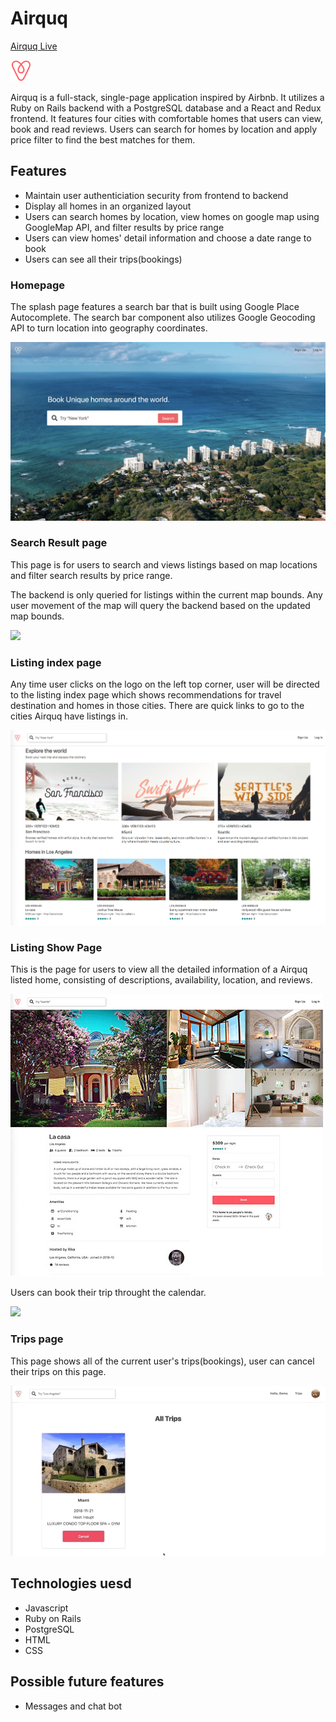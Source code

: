 # Airquq

[Airquq Live](https://airquq.herokuapp.com/)

![](readme_img/airquq_logo.png)

Airquq is a full-stack, single-page application inspired by Airbnb. It utilizes a Ruby on Rails backend with a PostgreSQL database and a React and Redux frontend. It features four cities with comfortable homes that users can view, book and read reviews. Users can search for homes by location and apply price filter to find the best matches for them.

## Features

- Maintain user authenticiation security from frontend to backend
- Display all homes in an organized layout
- Users can search homes by location, view homes on google map using GoogleMap API, and filter results by price range
- Users can view homes' detail information and choose a date range to book
- Users can see all their trips(bookings)

### Homepage

The splash page features a search bar that is built using Google Place Autocomplete. The search bar component also utilizes Google Geocoding API to turn location into geography coordinates.

![](readme_img/homepage.jpg)

### Search Result page

This page is for users to search and views listings based on map locations and filter search results by price range.

The backend is only queried for listings within the current map bounds. Any user movement of the map will query the backend based on the updated map bounds.

![](readme_img/search_show.gif)

### Listing index page

Any time user clicks on the logo on the left top corner, user will be directed to the listing index page which shows recommendations for travel destination and homes in those cities. There are quick links to go to the cities Airquq have listings in.

![](readme_img/listing_index.jpg)

### Listing Show Page

This is the page for users to view all the detailed information of a Airquq listed home, consisting of descriptions, availability, location, and reviews.

![](readme_img/listing_show_1-1.jpg)

Users can book their trip throught the calendar.

![](readme_img/booking.gif)

### Trips page

This page shows all of the current user's trips(bookings), user can cancel their trips on this page.

![](readme_img/trips2.gif)


## Technologies uesd
- Javascript
- Ruby on Rails
- PostgreSQL
- HTML
- CSS

## Possible future features
- Messages and chat bot